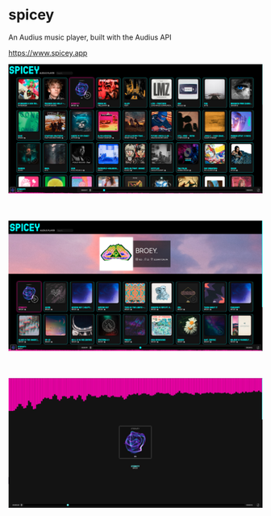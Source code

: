 # spicey
An Audius music player, built with the Audius API

https://www.spicey.app

![Main](./screenshotA.png)
<br />
<br />
<br />
<br />
![Artist Detail](./screenshotB.png)
<br />
<br />
<br />
<br />
![Track Detail](./screenshotC.png)

